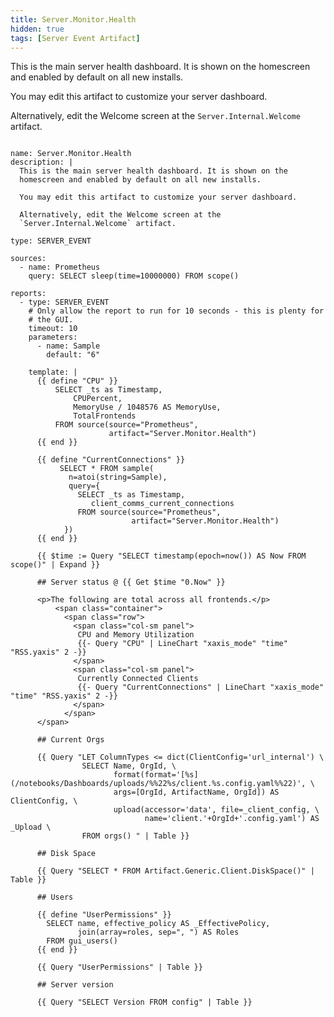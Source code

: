 ```yaml
---
title: Server.Monitor.Health
hidden: true
tags: [Server Event Artifact]
---
```


This is the main server health dashboard. It is shown on the
homescreen and enabled by default on all new installs.

You may edit this artifact to customize your server dashboard.

Alternatively, edit the Welcome screen at the
`Server.Internal.Welcome` artifact.


<pre><code class="language-yaml">
name: Server.Monitor.Health
description: |
  This is the main server health dashboard. It is shown on the
  homescreen and enabled by default on all new installs.

  You may edit this artifact to customize your server dashboard.

  Alternatively, edit the Welcome screen at the
  `Server.Internal.Welcome` artifact.

type: SERVER_EVENT

sources:
  - name: Prometheus
    query: SELECT sleep(time=10000000) FROM scope()

reports:
  - type: SERVER_EVENT
    # Only allow the report to run for 10 seconds - this is plenty for
    # the GUI.
    timeout: 10
    parameters:
      - name: Sample
        default: &quot;6&quot;

    template: |
      {{ define &quot;CPU&quot; }}
          SELECT _ts as Timestamp,
              CPUPercent,
              MemoryUse / 1048576 AS MemoryUse,
              TotalFrontends
          FROM source(source=&quot;Prometheus&quot;,
                      artifact=&quot;Server.Monitor.Health&quot;)
      {{ end }}

      {{ define &quot;CurrentConnections&quot; }}
           SELECT * FROM sample(
             n=atoi(string=Sample),
             query={
               SELECT _ts as Timestamp,
                  client_comms_current_connections
               FROM source(source=&quot;Prometheus&quot;,
                           artifact=&quot;Server.Monitor.Health&quot;)
            })
      {{ end }}

      {{ $time := Query &quot;SELECT timestamp(epoch=now()) AS Now FROM scope()&quot; | Expand }}

      ## Server status @ {{ Get $time &quot;0.Now&quot; }}

      &lt;p&gt;The following are total across all frontends.&lt;/p&gt;
          &lt;span class=&quot;container&quot;&gt;
            &lt;span class=&quot;row&quot;&gt;
              &lt;span class=&quot;col-sm panel&quot;&gt;
               CPU and Memory Utilization
               {{- Query &quot;CPU&quot; | LineChart &quot;xaxis_mode&quot; &quot;time&quot; &quot;RSS.yaxis&quot; 2 -}}
              &lt;/span&gt;
              &lt;span class=&quot;col-sm panel&quot;&gt;
               Currently Connected Clients
               {{- Query &quot;CurrentConnections&quot; | LineChart &quot;xaxis_mode&quot; &quot;time&quot; &quot;RSS.yaxis&quot; 2 -}}
              &lt;/span&gt;
            &lt;/span&gt;
      &lt;/span&gt;

      ## Current Orgs

      {{ Query &quot;LET ColumnTypes &lt;= dict(ClientConfig=&#x27;url_internal&#x27;) \
                SELECT Name, OrgId, \
                       format(format=&#x27;[%s](/notebooks/Dashboards/uploads/%%22%s/client.%s.config.yaml%%22)&#x27;, \
                       args=[OrgId, ArtifactName, OrgId]) AS ClientConfig, \
                       upload(accessor=&#x27;data&#x27;, file=_client_config, \
                              name=&#x27;client.&#x27;+OrgId+&#x27;.config.yaml&#x27;) AS _Upload \
                FROM orgs() &quot; | Table }}

      ## Disk Space

      {{ Query &quot;SELECT * FROM Artifact.Generic.Client.DiskSpace()&quot; | Table }}

      ## Users

      {{ define &quot;UserPermissions&quot; }}
        SELECT name, effective_policy AS _EffectivePolicy,
               join(array=roles, sep=&quot;, &quot;) AS Roles
        FROM gui_users()
      {{ end }}

      {{ Query &quot;UserPermissions&quot; | Table }}

      ## Server version

      {{ Query &quot;SELECT Version FROM config&quot; | Table }}

</code></pre>


